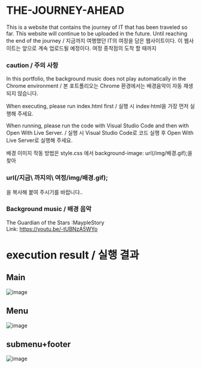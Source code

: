 # THE-JOURNEY-AHEAD
This is a website that contains the journey of IT that has been traveled so far. This website will continue to be uploaded in the future. Until reaching the end of the journey / 지금까지 여행했던 IT의 여정을 담은 웹사이트이다. 이 웹사이트는 앞으로 계속 업로드될 예정이다. 여정 종착점의 도착 할 때까지

<h3>caution / 주의 사항</h3>
<p> In this portfolio, the background music does not play automatically in the Chrome environment / 본 포트폴리오는 Chrome 환경에서는 배경음악이 자동 재생되지 않습니다.</p>
<P> When executing, please run index.html first / 실행 시 index·html을 가장 먼저 실행해 주세요.</P>
<p> When running, please run the code with Visual Studio Code and then with Open With Live Server. / 실행 시 Visual Studio Code로 코드 실행 후 Open With Live Server로 실행해 주세요.</p>
<p> 배경 이미지 작동 방법은 style.css 에서 background-image: url(/img/배경.gif);을 찾아<h3>url(/지금\ 까지의\ 여정/img/배경.gif);</h3>을 복사해 붙여 주시기를 바랍니다..</P>

### Background music / 배경 음악
 The Guardian of the Stars :MaypleStory<br>
 Link: https://youtu.be/-tUBNzA5WYo
# execution result / 실행 결과

## Main
![image](https://github.com/edaild/THE-JOURNEY-AHEAD/assets/109999749/10b14646-0db7-450c-b3d3-0f76d53992c3)
## Menu
![image](https://github.com/edaild/THE-JOURNEY-AHEAD/assets/109999749/fd27998b-4740-4807-a452-2ff44a3f8ea0)

## submenu+footer
![image](https://github.com/edaild/THE-JOURNEY-AHEAD/assets/109999749/a3fe1ca5-1965-4b1f-b6e9-76f36fc199e5)


